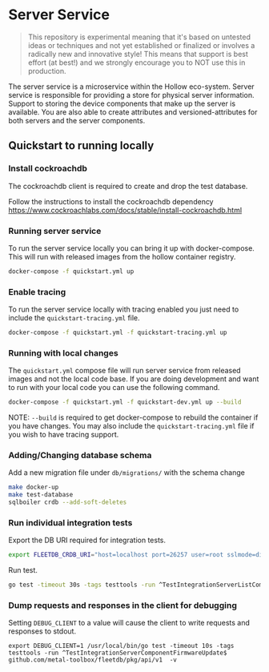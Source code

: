 # Server Service

> This repository is experimental meaning that it's based on untested ideas or techniques and not yet established or finalized or involves a radically new and innovative style!
> This means that support is best effort (at best!) and we strongly encourage you to NOT use this in production.

The server service is a microservice within the Hollow eco-system. Server service is responsible for providing a store for physical server information. Support to storing the device components that make up the server is available. You are also able to create attributes and versioned-attributes for both servers and the server components.

## Quickstart to running locally

### Install cockroachdb

The cockroachdb client is required to create and drop the test database.

Follow the instructions to install the cockroachdb dependency https://www.cockroachlabs.com/docs/stable/install-cockroachdb.html

### Running server service

To run the server service locally you can bring it up with docker-compose. This will run with released images from the hollow container registry.

```bash
docker-compose -f quickstart.yml up
```
### Enable tracing

To run the server service locally with tracing enabled you just need to include the `quickstart-tracing.yml` file.

```bash
docker-compose -f quickstart.yml -f quickstart-tracing.yml up
```

### Running with local changes

The `quickstart.yml` compose file will run server service from released images and not the local code base. If you are doing development and want to run with your local code you can use the following command.

```bash
docker-compose -f quickstart.yml -f quickstart-dev.yml up --build
```

NOTE: `--build` is required to get docker-compose to rebuild the container if you have changes. You may also include the `quickstart-tracing.yml` file if you wish to have tracing support.


### Adding/Changing database schema

Add a new migration file under `db/migrations/` with the schema change

```bash
make docker-up
make test-database
sqlboiler crdb --add-soft-deletes
```

### Run individual integration tests

Export the DB URI required for integration tests.

```bash
export FLEETDB_CRDB_URI="host=localhost port=26257 user=root sslmode=disable dbname=fleetdb_test"
```

Run test.

```bash
go test -timeout 30s -tags testtools -run ^TestIntegrationServerListComponents$ github.com/metal-toolbox/fleetdb/pkg/api/v1 -v
```

### Dump requests and responses in the client for debugging

Setting `DEBUG_CLIENT` to a value will cause the client to write requests and responses to stdout.
```
export DEBUG_CLIENT=1 /usr/local/bin/go test -timeout 10s -tags testtools -run ^TestIntegrationServerComponentFirmwareUpdate$ github.com/metal-toolbox/fleetdb/pkg/api/v1  -v
```
